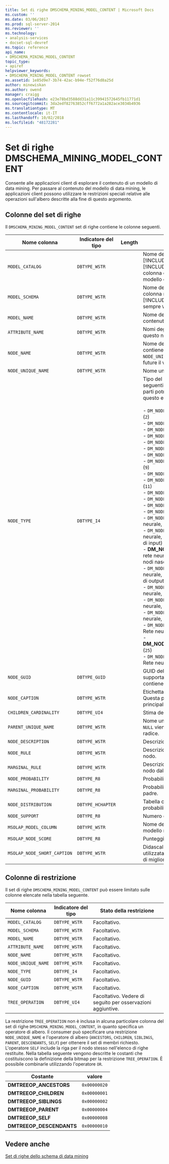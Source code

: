 ```yaml
---
title: Set di righe DMSCHEMA_MINING_MODEL_CONTENT | Microsoft Docs
ms.custom: ''
ms.date: 03/06/2017
ms.prod: sql-server-2014
ms.reviewer: ''
ms.technology:
- analysis-services
- docset-sql-devref
ms.topic: reference
api_name:
- DMSCHEMA_MINING_MODEL_CONTENT
topic_type:
- apiref
helpviewer_keywords:
- DMSCHEMA_MINING_MODEL_CONTENT rowset
ms.assetid: 1e85d9e7-3b74-42ac-b94e-f52f76d8a25d
author: minewiskan
ms.author: owend
manager: craigg
ms.openlocfilehash: e23e78bd3588dd31a11c39941572645fb11771d1
ms.sourcegitcommit: 3da2edf82763852cff6772a1a282ace3034b4936
ms.translationtype: MT
ms.contentlocale: it-IT
ms.lasthandoff: 10/02/2018
ms.locfileid: "48172281"
---
```

# <a name="dmschemaminingmodelcontent-rowset"></a>Set di righe DMSCHEMA_MINING_MODEL_CONTENT
  Consente alle applicazioni client di esplorare il contenuto di un modello di data mining. Per passare al contenuto del modello di data mining, le applicazioni client possono utilizzare le restrizioni speciali relative alle operazioni sull'albero descritte alla fine di questo argomento.  
  
## <a name="rowset-columns"></a>Colonne del set di righe  
 Il `DMSCHEMA_MINING_MODEL_CONTENT` set di righe contiene le colonne seguenti.  
  
|Nome colonna|Indicatore del tipo|Length|Description|  
|-----------------|--------------------|------------|-----------------|  
|`MODEL_CATALOG`|`DBTYPE_WSTR`||Nome del catalogo. [!INCLUDE[msCoName](../../../includes/msconame-md.md)] [!INCLUDE[ssNoVersion](../../../includes/ssnoversion-md.md)] [!INCLUDE[ssASnoversion](../../../includes/ssasnoversion-md.md)] Popola questa colonna con il nome del database di cui il modello è un membro.|  
|`MODEL_SCHEMA`|`DBTYPE_WSTR`||Nome dello schema non qualificato. Questa colonna non è supportata da [!INCLUDE[ssASnoversion](../../../includes/ssasnoversion-md.md)] e contiene sempre `VT_NULL`.|  
|`MODEL_NAME`|`DBTYPE_WSTR`||Nome del modello al quale è associato il contenuto descritto da questa riga.|  
|`ATTRIBUTE_NAME`|`DBTYPE_WSTR`||Nomi degli attributi che corrispondono a questo nodo.|  
|`NODE_NAME`|`DBTYPE_WSTR`||Nome del nodo. Attualmente, questa colonna contiene lo stesso valore di `NODE_UNIQUE_NAME`, anche se nelle versioni future il valore potrebbe essere diverso.|  
|`NODE_UNIQUE_NAME`|`DBTYPE_WSTR`||Nome univoco del nodo.|  
|`NODE_TYPE`|`DBTYPE_I4`||Tipo del nodo. Verrà generato uno dei valori seguenti (algoritmi di data mining di terze parti potrebbero determinare l'estensione di questo elenco):<br /><br /> -   `DM_NODE_TYPE_CLASSIFICATION_TREE_ROOT` (`2`)<br />-   `DM_NODE_TYPE_TREE_INTERIOR` (`3`)<br />-   `DM_NODE_TYPE_TREE_DISTRIBUTION` (`4`)<br />-   `DM_NODE_TYPE_CLUSTER` (`5`)<br />-   `DM_NODE_TYPE_UNKNOWN` (`6`)<br />-   `DM_NODE_TYPE_ITEMSET` (`7`)<br />-   `DM_NODE_TYPE_ASSOCIATION_RULE` (`8`)<br />-   `DM_NODE_TYPE_NB_PREDICTABLE_ATTRIBUTE` (`9`)<br />-   `DM_NODE_TYPE_NB_INPUT_ATTRIBUTE` (`10`)<br />-   `DM_NODE_TYPE_NB_INPUT_ATTRIBUTE_STATE` (`11`)<br />-   `DM_NODE_TYPE_SEQUENCE` (`13`)<br />-   `DM_NODE_TYPE_TRANSITION` (`14`)<br />-   `DM_NODE_TYPE_TIME_SERIES` (`15`)<br />-   `DM_NODE_TYPE_TS_TREE` (`16`)<br />-   `DM_NODE_TYPE_NN_SUBNETWORK` (`17`) Rete neurale, subnet<br />-   `DM_NODE_TYPE_NN_INPUT_LAYER` (`18`) Rete neurale, livello di input (nodo padre dei nodi di input)<br />-   **DM_NODE_TYPE_NN_HIDDEN_LAYER** (`19`) rete neurale, livello nascosto (nodo padre dei nodi nascosti)<br />-   `DM_NODE_TYPE_NN_OUTPUT_LAYER` (`20`) Rete neurale, livello di output (nodo padre dei nodi di output)<br />-   `DM_NODE_TYPE_NN_INPUT_NODE` (`21`) Rete neurale, nodo di input<br />-   `DM_NODE_TYPE_NN_HIDDEN_NODE` (`22`) Rete neurale, nodo nascosto<br />-   `DM_NODE_TYPE_NN_OUTPUT_NODE` (`23`) Rete neurale, nodo di output<br />-   `DM_NODE_TYPE_NN_MARGINAL_STAT_NODE` (`24`) Rete neurale, nodo statistiche marginali<br />-   **DM_NODE_TYPE_REGRESSION_TREE_ROOT** (`25`)<br />-   `DM_NODE_TYPE_NB_MARGINAL_STAT_NODE` (`26`) Rete neurale, nodo statistiche marginali|  
|`NODE_GUID`|`DBTYPE_GUID`||GUID del nodo. Questa colonna non è supportata da [!INCLUDE[ssASnoversion](../../../includes/ssasnoversion-md.md)] e contiene sempre `NULL`.|  
|`NODE_CAPTION`|`DBTYPE_WSTR`||Etichetta o didascalia associata al nodo. Questa proprietà viene utilizzata principalmente per scopi di visualizzazione.|  
|`CHILDREN_CARDINALITY`|`DBTYPE_UI4`||Stima del numero di nodi figlio del nodo.|  
|`PARENT_UNIQUE_NAME`|`DBTYPE_WSTR`||Nome univoco dell'elemento padre del nodo. `NULL` viene restituito per tutti i nodi a livello di radice.|  
|`NODE_DESCRIPTION`|`DBTYPE_WSTR`||Descrizione intuitiva del nodo.|  
|`NODE_RULE`|`DBTYPE_WSTR`||Descrizione XML della regola incorporata nel nodo.|  
|`MARGINAL_RULE`|`DBTYPE_WSTR`||Descrizione XML della regola passata al nodo dal nodo padre.|  
|`NODE_PROBABILITY`|`DBTYPE_R8`||Probabilità associata a questo nodo.|  
|`MARGINAL_PROBABILITY`|`DBTYPE_R8`||Probabilità di raggiungere il nodo dal nodo padre.|  
|`NODE_DISTRIBUTION`|`DBTYPE_HCHAPTER`||Tabella contenente l'istogramma delle probabilità del nodo.|  
|`NODE_SUPPORT`|`DBTYPE_R8`||Numero di case che supportano il nodo.|  
|`MSOLAP_MODEL_COLUMN`|`DBTYPE_WSTR`||Nome della colonna della definizione del modello relativa al nodo.|  
|`MSOLAP_NODE_SCORE`|`DBTYPE_R8`||Punteggio calcolato per il nodo.|  
|`MSOLAP_NODE_SHORT_CAPTION`|`DBTYPE_WSTR`||Didascalia breve per il nodo che può essere utilizzata per scopi di visualizzazione al fine di migliorare la leggibilità.|  
  
## <a name="restriction-columns"></a>Colonne di restrizione  
 Il set di righe `DMSCHEMA_MINING_MODEL_CONTENT` può essere limitato sulle colonne elencate nella tabella seguente.  
  
|Nome colonna|Indicatore del tipo|Stato della restrizione|  
|-----------------|--------------------|-----------------------|  
|`MODEL_CATALOG`|`DBTYPE_WSTR`|Facoltativo.|  
|`MODEL_SCHEMA`|`DBTYPE_WSTR`|Facoltativo.|  
|`MODEL_NAME`|`DBTYPE_WSTR`|Facoltativo.|  
|`ATTRIBUTE_NAME`|`DBTYPE_WSTR`|Facoltativo.|  
|`NODE_NAME`|`DBTYPE_WSTR`|Facoltativo.|  
|`NODE_UNIQUE_NAME`|`DBTYPE_WSTR`|Facoltativo.|  
|`NODE_TYPE`|`DBTYPE_I4`|Facoltativo.|  
|`NODE_GUID`|`DBTYPE_WSTR`|Facoltativo.|  
|`NODE_CAPTION`|`DBTYPE_WSTR`|Facoltativo.|  
|`TREE_OPERATION`|`DBTYPE_UI4`|Facoltativo. Vedere di seguito per osservazioni aggiuntive.|  
  
 La restrizione `TREE_OPERATION` non è inclusa in alcuna particolare colonna del set di righe `DMSCHEMA_MINING_MODEL_CONTENT`, in quanto specifica un operatore di albero. Il consumer può specificare una restrizione `NODE_UNIQUE_NAME` e l'operatore di albero (`ANCESTORS`, `CHILDREN`, `SIBLINGS`, `PARENT`, `DESCENDANTS`, `SELF`) per ottenere il set di membri richiesto. L'operatore `SELF` include la riga per il nodo stesso nell'elenco di righe restituite. Nella tabella seguente vengono descritte le costanti che costituiscono la definizione della bitmap per la restrizione `TREE_OPERATION`. È possibile combinarle utilizzando l'operatore `OR`.  
  
|Costante|valore|  
|--------------|-----------|  
|**DMTREEOP_ANCESTORS**|`0x00000020`|  
|**DMTREEOP_CHILDREN**|`0x00000001`|  
|**DMTREEOP_SIBLINGS**|`0x00000002`|  
|**DMTREEOP_PARENT**|`0x00000004`|  
|**DMTREEOP_SELF**|`0x00000008`|  
|**DMTREEOP_DESCENDANTS**|`0x00000010`|  
  
## <a name="see-also"></a>Vedere anche  
 [Set di righe dello schema di data mining](../../schema-rowsets/data-mining/data-mining-schema-rowsets.md) 
  
  
